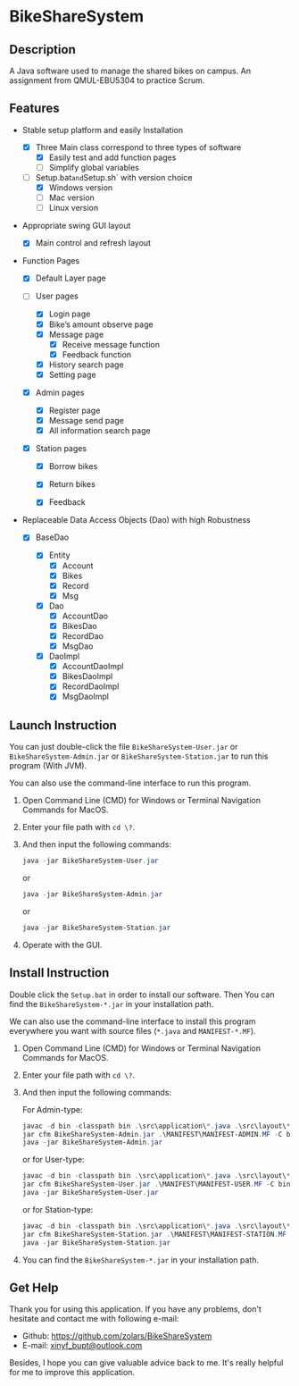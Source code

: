 # BikeShareSystem

## Description

A Java software used to manage the shared bikes on campus. An assignment from QMUL-EBU5304 to practice Scrum.

## Features

* Stable setup platform and easily Installation	

  - [x] Three Main class correspond to three types of software
    - [x] Easily test and add function pages
    - [ ] Simplify global variables
  - [ ] Setup.bat` and `Setup.sh` with version choice
    - [x] Windows version
    - [ ] Mac version
    - [ ] Linux version

* Appropriate swing GUI layout

  - [x] Main control and refresh layout

* Function Pages

  - [x] Default Layer page 

  - [ ] User pages
    - [x] Login page
    - [x] Bike’s amount observe page
    - [x] Message page
      - [x] Receive message function
      - [x] Feedback function
    - [x] History search page
    - [x] Setting page
  - [x] Admin pages
    - [x] Register page
    - [x] Message send page
    - [x] All information search page
  - [x] Station pages
    - [x] Borrow bikes
    - [x] Return bikes
    - [x] Feedback


* Replaceable Data Access Objects (Dao) with high Robustness

  - [x] BaseDao

    - [x] Entity
      - [x] Account
      - [x] Bikes
      - [x] Record
      - [x] Msg
    - [x] Dao
      - [x] AccountDao
      - [x] BikesDao
      - [x] RecordDao
      - [x] MsgDao
    - [x] DaoImpl
      - [x] AccountDaoImpl
      - [x] BikesDaoImpl
      - [x] RecordDaoImpl
      - [x] MsgDaoImpl

## Launch Instruction

You can just double-click the file `BikeShareSystem-User.jar` or `BikeShareSystem-Admin.jar` or `BikeShareSystem-Station.jar` to run this program (With JVM).

You can also use the command-line interface to run this program.

1. Open Command Line (CMD) for Windows or Terminal Navigation Commands for MacOS.

2. Enter your file path with `cd \?`.

3. And then input the following commands:

   ```powershell
   java -jar BikeShareSystem-User.jar
   ```
   or
   ```powershell
   java -jar BikeShareSystem-Admin.jar
   ```
   or
   ```powershell
   java -jar BikeShareSystem-Station.jar
   ```

4. Operate with the GUI.

## Install Instruction

Double click the `Setup.bat` in order to install our software. Then You can find the `BikeShareSystem-*.jar` in your installation path.

We can also use the command-line interface to install this program everywhere you want with source files (`*.java` and `MANIFEST-*.MF`).

1. Open Command Line (CMD) for Windows or Terminal Navigation Commands for MacOS.

2. Enter your file path with `cd \?`.

3. And then input the following commands:

   For Admin-type:

   ```powershell
   javac -d bin -classpath bin .\src\application\*.java .\src\layout\*.java
   jar cfm BikeShareSystem-Admin.jar .\MANIFEST\MANIFEST-ADMIN.MF -C bin .
   java -jar BikeShareSystem-Admin.jar
   ```
   
   or for User-type:

   ```powershell
   javac -d bin -classpath bin .\src\application\*.java .\src\layout\*.java
   jar cfm BikeShareSystem-User.jar .\MANIFEST\MANIFEST-USER.MF -C bin .
   java -jar BikeShareSystem-User.jar
   ```
   
   or for Station-type:

   ```powershell
   javac -d bin -classpath bin .\src\application\*.java .\src\layout\*.java
   jar cfm BikeShareSystem-Station.jar .\MANIFEST\MANIFEST-STATION.MF -C bin .
   java -jar BikeShareSystem-Station.jar
   ```

4. You can find the `BikeShareSystem-*.jar` in your installation path.

## Get Help

Thank you for using this application. If you have any problems, don't hesitate and contact me with following e-mail:

- Github: https://github.com/zolars/BikeShareSystem
- E-mail: xinyf_bupt@outlook.com

Besides, I hope you can give valuable advice back to me. It's really helpful for me to improve this application.